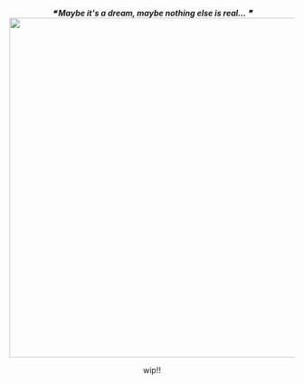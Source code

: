 <p align="center">
    <i> <b> ❝  Maybe it's a dream, maybe nothing else is real...  ❞ </i> </b>
    <img src="https://file.garden/Z1OpYh3OMHUM4tMG/baking%20soda.png" width="700" height="600" />    
</p>

<p align="center">
    wip!!    
</p>
